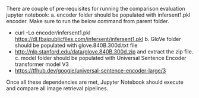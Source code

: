 There are couple of pre-requisites for running the comparison evaluation jupyter notebook:
a. encoder folder should be populated with infersent1.pkl encoder. Make sure to run the below command from parent folder.
  - curl -Lo encoder/infersent1.pkl https://dl.fbaipublicfiles.com/infersent/infersent1.pkl
b. GloVe folder should be populated with glove.840B.300d.txt file
  - http://nlp.stanford.edu/data/glove.840B.300d.zip and extract the zip file.
c. model folder should be populated with Universal Sentence Encoder transformer model V3
  - https://tfhub.dev/google/universal-sentence-encoder-large/3
  
Once all these dependencies are met, Jupyter Notebook should execute and compare all image retrieval pipelines.
